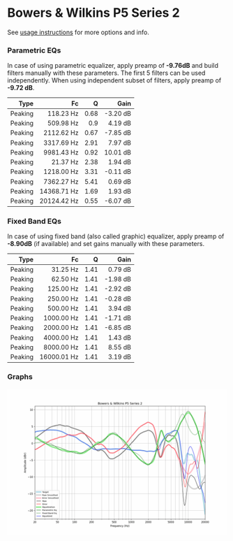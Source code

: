 # Bowers & Wilkins P5 Series 2
See [usage instructions](https://github.com/jaakkopasanen/AutoEq#usage) for more options and info.

### Parametric EQs
In case of using parametric equalizer, apply preamp of **-9.76dB** and build filters manually
with these parameters. The first 5 filters can be used independently.
When using independent subset of filters, apply preamp of **-9.72 dB**.

| Type    | Fc          |    Q | Gain     |
|--------:|------------:|-----:|---------:|
| Peaking | 118.23 Hz   | 0.68 | -3.20 dB |
| Peaking | 509.98 Hz   | 0.9  | 4.19 dB  |
| Peaking | 2112.62 Hz  | 0.67 | -7.85 dB |
| Peaking | 3317.69 Hz  | 2.91 | 7.97 dB  |
| Peaking | 9981.43 Hz  | 0.92 | 10.01 dB |
| Peaking | 21.37 Hz    | 2.38 | 1.94 dB  |
| Peaking | 1218.00 Hz  | 3.31 | -0.11 dB |
| Peaking | 7362.27 Hz  | 5.41 | 0.69 dB  |
| Peaking | 14368.71 Hz | 1.69 | 1.93 dB  |
| Peaking | 20124.42 Hz | 0.55 | -6.07 dB |

### Fixed Band EQs
In case of using fixed band (also called graphic) equalizer, apply preamp of **-8.90dB**
(if available) and set gains manually with these parameters.

| Type    | Fc          |    Q | Gain     |
|--------:|------------:|-----:|---------:|
| Peaking | 31.25 Hz    | 1.41 | 0.79 dB  |
| Peaking | 62.50 Hz    | 1.41 | -1.98 dB |
| Peaking | 125.00 Hz   | 1.41 | -2.92 dB |
| Peaking | 250.00 Hz   | 1.41 | -0.28 dB |
| Peaking | 500.00 Hz   | 1.41 | 3.94 dB  |
| Peaking | 1000.00 Hz  | 1.41 | -1.71 dB |
| Peaking | 2000.00 Hz  | 1.41 | -6.85 dB |
| Peaking | 4000.00 Hz  | 1.41 | 1.43 dB  |
| Peaking | 8000.00 Hz  | 1.41 | 8.55 dB  |
| Peaking | 16000.01 Hz | 1.41 | 3.19 dB  |

### Graphs
![](./Bowers%20&%20Wilkins%20P5%20Series%202.png)